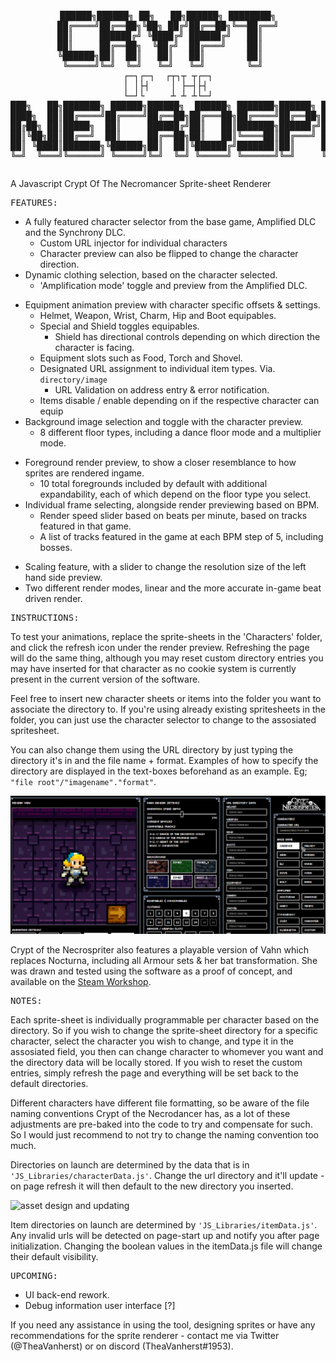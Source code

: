 <pre><p align="center">
██████╗██████╗ ██╗   ██╗██████╗ ████████╗
██╔════╝██╔══██╗╚██╗ ██╔╝██╔══██╗╚══██╔══╝
██║     ██████╔╝ ╚████╔╝ ██████╔╝   ██║   
██║     ██╔══██╗  ╚██╔╝  ██╔═══╝    ██║   
╚██████╗██║  ██║   ██║   ██║        ██║   
 ╚═════╝╚═╝  ╚═╝   ╚═╝   ╚═╝        ╚═╝   
┌─┐┌─┐  ┌┬┐┬ ┬┌─┐
│ │├┤    │ ├─┤├┤ 
└─┘└     ┴ ┴ ┴└─┘
███╗   ██╗███████╗ ██████╗██████╗  ██████╗ ███████╗██████╗ ██████╗ ██╗████████╗███████╗██████╗ 
████╗  ██║██╔════╝██╔════╝██╔══██╗██╔═══██╗██╔════╝██╔══██╗██╔══██╗██║╚══██╔══╝██╔════╝██╔══██╗
██╔██╗ ██║█████╗  ██║     ██████╔╝██║   ██║███████╗██████╔╝██████╔╝██║   ██║   █████╗  ██████╔╝
██║╚██╗██║██╔══╝  ██║     ██╔══██╗██║   ██║╚════██║██╔═══╝ ██╔══██╗██║   ██║   ██╔══╝  ██╔══██╗
██║ ╚████║███████╗╚██████╗██║  ██║╚██████╔╝███████║██║     ██║  ██║██║   ██║   ███████╗██║  ██║
╚═╝  ╚═══╝╚══════╝ ╚═════╝╚═╝  ╚═╝ ╚═════╝ ╚══════╝╚═╝     ╚═╝  ╚═╝╚═╝   ╚═╝   ╚══════╝╚═╝  ╚═╝   
</p></pre>
A Javascript Crypt Of The Necromancer Sprite-sheet Renderer <br>

<pre>FEATURES:</pre>
* A fully featured character selector from the base game, Amplified DLC and the Synchrony DLC.
  - Custom URL injector for individual characters
  - Character preview can also be flipped to change the character direction.
* Dynamic clothing selection, based on the character selected.
  - 'Amplification mode' toggle and preview from the Amplified DLC.
- Equipment animation preview with character specific offsets & settings.
  - Helmet, Weapon, Wrist, Charm, Hip and Boot equipables.
  - Special and Shield toggles equipables.
    - Shield has directional controls depending on which direction the character is facing.
  - Equipment slots such as Food, Torch and Shovel.
  - Designated URL assignment to individual item types. Via. `directory/image`
    - URL Validation on address entry & error notification.
  - Items disable / enable depending on if the respective character can equip
- Background image selection and toggle with the character preview.
  - 8 different floor types, including a dance floor mode and a multiplier mode.
* Foreground render preview, to show a closer resemblance to how sprites are rendered ingame.
  - 10 total foregrounds included by default with additional expandability, each of which depend on the floor type you select.
* Individual frame selecting, alongside render previewing based on BPM.
  - Render speed slider based on beats per minute, based on tracks featured in that game.
  - A list of tracks featured in the game at each BPM step of 5, including bosses.
- Scaling feature, with a slider to change the resolution size of the left hand side preview.
- Two different render modes, linear and the more accurate in-game beat driven render.

<pre>INSTRUCTIONS:</pre>

To test your animations, replace the sprite-sheets in the 'Characters' folder, and click the refresh icon under the render preview.
Refreshing the page will do the same thing, although you may reset custom directory entries you may have inserted for that character as no cookie system is currently present in the current version of the software.

Feel free to insert new character sheets or items into the folder you want to associate the directory to. If you're using already existing spritesheets in the folder, you can just use the character selector to change to the assosiated spritesheet.

You can also change them using the URL directory by just typing the directory it's in and the file name + format.
Examples of how to specify the directory are displayed in the text-boxes beforehand as an example. Eg; `"file root"/"imagename"."format"`.

<picture>
  <img alt="directory changing" src="./DEMO_Images/urlchanger.gif">
</picture>

Crypt of the Necrospriter also features a playable version of Vahn which replaces Nocturna, including all Armour sets & her bat transformation.
She was drawn and tested using the software as a proof of concept, and available on the [Steam Workshop][1].

[1]: https://steamcommunity.com/sharedfiles/filedetails/?id=2893560157

<pre>NOTES:</pre>

Each sprite-sheet is individually programmable per character based on the directory.
So if you wish to change the sprite-sheet directory for a specific character, select the character you wish to change, and type it in the assosiated field, you then can change character to whomever you want and the directory data will be locally stored.
If you wish to reset the custom entries, simply refresh the page and everything will be set back to the default directories.

Different characters have different file formatting, so be aware of the file naming conventions Crypt of the Necrodancer has, as a lot of these adjustments are pre-baked into the code to try and compensate for such. So I would just recommend to not try to change the naming convention too much.

Directories on launch are determined by the data that is in `'JS_Libraries/characterData.js'`.
Change the url directory and it'll update - on page refresh it will then default to the new directory you inserted.

<picture>
  <img alt="asset design and updating" src="./DEMO_Images/weapon_update.gif">
</picture>

Item directories on launch are determined by `'JS_Libraries/itemData.js'`.
Any invalid urls will be detected on page-start up and notify you after page initialization.
Changing the boolean values in the itemData.js file will change their default visibility.
<pre>UPCOMING:</pre>

- UI back-end rework.
- Debug information user interface [?]

If you need any assistance in using the tool, designing sprites or have any
recommendations for the sprite renderer - contact me via Twitter (@TheaVanherst) or on discord (TheaVanherst#1953).
